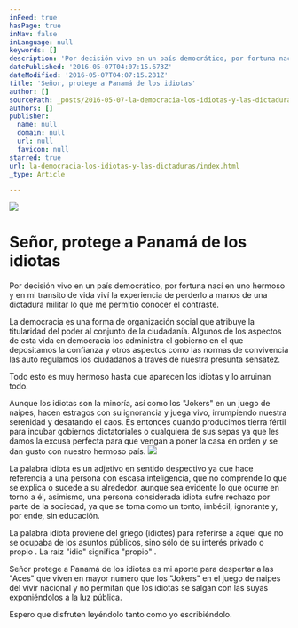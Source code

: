 ```yaml
---
inFeed: true
hasPage: true
inNav: false
inLanguage: null
keywords: []
description: 'Por decisión vivo en un país democrático, por fortuna nací en uno hermoso y en mi transito de vida viví la experiencia de perderlo a manos de una dictadura militar lo que me permitió conocer el contraste. '
datePublished: '2016-05-07T04:07:15.673Z'
dateModified: '2016-05-07T04:07:15.281Z'
title: 'Señor, protege a Panamá de los idiotas'
author: []
sourcePath: _posts/2016-05-07-la-democracia-los-idiotas-y-las-dictaduras.md
authors: []
publisher:
  name: null
  domain: null
  url: null
  favicon: null
starred: true
url: la-democracia-los-idiotas-y-las-dictaduras/index.html
_type: Article

---
```

![](https://the-grid-user-content.s3-us-west-2.amazonaws.com/e6164d86-693c-4562-b13c-a24f26091c55.jpg)

# Señor, protege a Panamá de los idiotas

Por decisión vivo en un país democrático, por fortuna nací en uno hermoso y en mi transito de vida viví la experiencia de perderlo a manos de una dictadura militar lo que me permitió conocer el contraste. 

La democracia es una forma de organización social que atribuye la titularidad del poder al conjunto de la ciudadanía. Algunos de los aspectos de esta vida en democracia los administra el gobierno en el que depositamos la confianza y otros aspectos como las normas de convivencia las auto regulamos los ciudadanos a través de nuestra presunta sensatez. 

Todo esto es muy hermoso hasta que aparecen los idiotas y lo arruinan todo. 

Aunque los idiotas son la minoría, así como los "Jokers" en un juego de naipes, hacen estragos con su ignorancia y juega vivo, irrumpiendo nuestra serenidad y desatando el caos. Es entonces cuando producimos tierra fértil para incubar gobiernos dictatoriales o cualquiera de sus sepas ya que les damos la excusa perfecta para que vengan a poner la casa en orden y se dan gusto con nuestro hermoso país. ![](https://the-grid-user-content.s3-us-west-2.amazonaws.com/47c1fc49-24c5-4842-b373-51645bc8b527.jpg)

La palabra idiota es un adjetivo en sentido despectivo ya que hace referencia a una persona con escasa inteligencia, que no comprende lo que se explica o sucede a su alrededor, aunque sea evidente lo que ocurre en torno a él, asimismo, una persona considerada idiota sufre rechazo por parte de la sociedad, ya que se toma como un tonto, imbécil, ignorante y, por ende, sin educación.

La palabra idiota proviene del griego (idiotes) para referirse a aquel que no se ocupaba de los asuntos públicos, sino sólo de su interés privado o propio . La raíz "idio" significa "propio" .

Señor protege a Panamá de los idiotas es mi aporte para despertar a las "Aces" que viven en mayor numero que los "Jokers" en el juego de naipes del vivir nacional y no permitan que los idiotas se salgan con las suyas exponiéndolos a la luz pública. 

Espero que disfruten leyéndolo tanto como yo escribiéndolo.